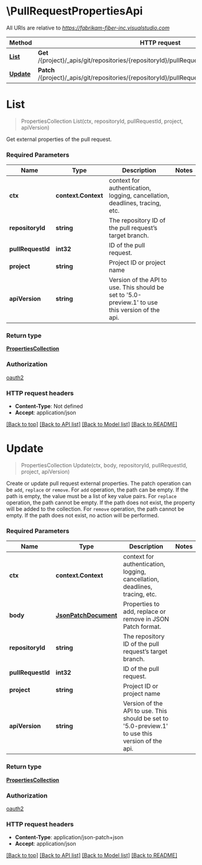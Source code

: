 # \PullRequestPropertiesApi

All URIs are relative to *https://fabrikam-fiber-inc.visualstudio.com*

Method | HTTP request | Description
------------- | ------------- | -------------
[**List**](PullRequestPropertiesApi.md#List) | **Get** /{project}/_apis/git/repositories/{repositoryId}/pullRequests/{pullRequestId}/properties | 
[**Update**](PullRequestPropertiesApi.md#Update) | **Patch** /{project}/_apis/git/repositories/{repositoryId}/pullRequests/{pullRequestId}/properties | 


# **List**
> PropertiesCollection List(ctx, repositoryId, pullRequestId, project, apiVersion)


Get external properties of the pull request.

### Required Parameters

Name | Type | Description  | Notes
------------- | ------------- | ------------- | -------------
 **ctx** | **context.Context** | context for authentication, logging, cancellation, deadlines, tracing, etc.
  **repositoryId** | **string**| The repository ID of the pull request’s target branch. | 
  **pullRequestId** | **int32**| ID of the pull request. | 
  **project** | **string**| Project ID or project name | 
  **apiVersion** | **string**| Version of the API to use.  This should be set to &#39;5.0-preview.1&#39; to use this version of the api. | 

### Return type

[**PropertiesCollection**](PropertiesCollection.md)

### Authorization

[oauth2](../README.md#oauth2)

### HTTP request headers

 - **Content-Type**: Not defined
 - **Accept**: application/json

[[Back to top]](#) [[Back to API list]](../README.md#documentation-for-api-endpoints) [[Back to Model list]](../README.md#documentation-for-models) [[Back to README]](../README.md)

# **Update**
> PropertiesCollection Update(ctx, body, repositoryId, pullRequestId, project, apiVersion)


Create or update pull request external properties. The patch operation can be `add`, `replace` or `remove`. For `add` operation, the path can be empty. If the path is empty, the value must be a list of key value pairs. For `replace` operation, the path cannot be empty. If the path does not exist, the property will be added to the collection. For `remove` operation, the path cannot be empty. If the path does not exist, no action will be performed.

### Required Parameters

Name | Type | Description  | Notes
------------- | ------------- | ------------- | -------------
 **ctx** | **context.Context** | context for authentication, logging, cancellation, deadlines, tracing, etc.
  **body** | [**JsonPatchDocument**](JsonPatchDocument.md)| Properties to add, replace or remove in JSON Patch format. | 
  **repositoryId** | **string**| The repository ID of the pull request’s target branch. | 
  **pullRequestId** | **int32**| ID of the pull request. | 
  **project** | **string**| Project ID or project name | 
  **apiVersion** | **string**| Version of the API to use.  This should be set to &#39;5.0-preview.1&#39; to use this version of the api. | 

### Return type

[**PropertiesCollection**](PropertiesCollection.md)

### Authorization

[oauth2](../README.md#oauth2)

### HTTP request headers

 - **Content-Type**: application/json-patch+json
 - **Accept**: application/json

[[Back to top]](#) [[Back to API list]](../README.md#documentation-for-api-endpoints) [[Back to Model list]](../README.md#documentation-for-models) [[Back to README]](../README.md)

